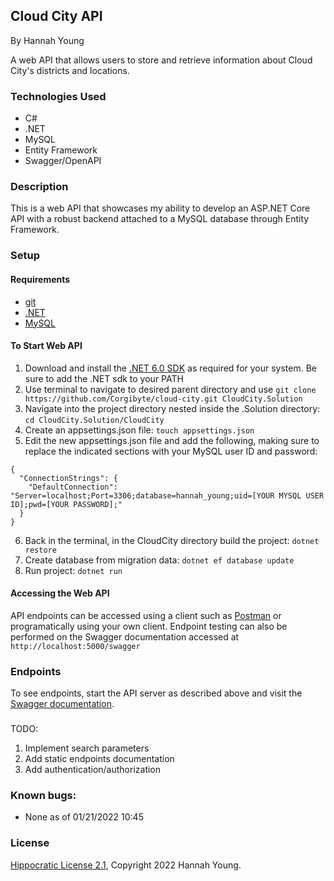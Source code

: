 ## Cloud City API

By Hannah Young

A web API that allows users to store and retrieve information about Cloud City's districts and locations.

### Technologies Used

- C#
- .NET
- MySQL
- Entity Framework
- Swagger/OpenAPI

### Description

This is a web API that showcases my ability to develop an ASP.NET Core API with a robust backend attached to a MySQL database through Entity Framework.

### Setup

#### Requirements

* [git](https://git-scm.com)
* [.NET](https://dotnet.microsoft.com/en-us/)
* [MySQL](https://www.mysql.com/)

#### To Start Web API

1. Download and install the [.NET 6.0 SDK](https://dotnet.microsoft.com/en-us/download/dotnet/6.0) as required for your system. Be sure to add the .NET sdk to your PATH
2. Use terminal to navigate to desired parent directory and use `git clone https://github.com/Corgibyte/cloud-city.git CloudCity.Solution`
3. Navigate into the project directory nested inside the .Solution directory: `cd CloudCity.Solution/CloudCity`
4. Create an appsettings.json file: `touch appsettings.json`
5. Edit the new appsettings.json file and add the following, making sure to replace the indicated sections with your MySQL user ID and password:
```
{
  "ConnectionStrings": {
    "DefaultConnection": "Server=localhost;Port=3306;database=hannah_young;uid=[YOUR MYSQL USER ID];pwd=[YOUR PASSWORD];"
  }
}
```
6. Back in the terminal, in the CloudCity directory build the project: `dotnet restore`
7. Create database from migration data: `dotnet ef database update`
8. Run project: `dotnet run`

#### Accessing the Web API

API endpoints can be accessed using a client such as [Postman](https://www.postman.com/) or programatically using your own client. Endpoint testing can also be performed on the Swagger documentation accessed at `http://localhost:5000/swagger`

### Endpoints

To see endpoints, start the API server as described above and visit the [Swagger documentation](http://localhost:5000/swagger).

###

TODO:
1. Implement search parameters
2. Add static endpoints documentation
3. Add authentication/authorization

### Known bugs:

* None as of 01/21/2022 10:45

### License

[Hippocratic License 2.1](https://github.com/Corgibyte/cloud-city/blob/main/LICENSE.md), Copyright 2022 Hannah Young.
